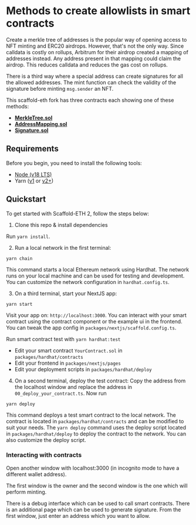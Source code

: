 # Methods to create allowlists in smart contracts

Create a merkle tree of addresses is the popular way of opening access to NFT minting and ERC20 airdrops. However, that's not the only way. Since calldata is costly on rollups, Arbitrum for their airdrop created a mapping of addresses instead. Any address present in that mapping could claim the airdrop. This reduces calldata and reduces the gas cost on rollups.

There is a third way where a special address can create signatures for all the allowed addresses. The mint function can check the validity of the signature before minting `msg.sender` an NFT.

This scaffold-eth fork has three contracts each showing one of these methods:
- [**MerkleTree.sol**](./packages/hardhat/contracts/MerkleTree.sol)
- [**AddressMapping.sol**](./packages/hardhat/contracts/AddressMapping.sol)
- [**Signature.sol**](./packages/hardhat/contracts/Signature.sol)

## Requirements

Before you begin, you need to install the following tools:

- [Node (v18 LTS)](https://nodejs.org/en/download/)
- Yarn ([v1](https://classic.yarnpkg.com/en/docs/install/) or [v2+](https://yarnpkg.com/getting-started/install))

## Quickstart

To get started with Scaffold-ETH 2, follow the steps below:

1. Clone this repo & install dependencies

Run `yarn install`.

2. Run a local network in the first terminal:

```
yarn chain
```

This command starts a local Ethereum network using Hardhat. The network runs on your local machine and can be used for testing and development. You can customize the network configuration in `hardhat.config.ts`.

3. On a third terminal, start your NextJS app:

```
yarn start
```

Visit your app on: `http://localhost:3000`. You can interact with your smart contract using the contract component or the example ui in the frontend. You can tweak the app config in `packages/nextjs/scaffold.config.ts`.

Run smart contract test with `yarn hardhat:test`

- Edit your smart contract `YourContract.sol` in `packages/hardhat/contracts`
- Edit your frontend in `packages/nextjs/pages`
- Edit your deployment scripts in `packages/hardhat/deploy`

4. On a second terminal, deploy the test contract:
Copy the address from the localhost window and replace the address in `00_deploy_your_contract.ts`. Now run
```
yarn deploy
```

This command deploys a test smart contract to the local network. The contract is located in `packages/hardhat/contracts` and can be modified to suit your needs. The `yarn deploy` command uses the deploy script located in `packages/hardhat/deploy` to deploy the contract to the network. You can also customize the deploy script.

### Interacting with contracts

Open another window with localhost:3000 (in incognito mode to have a different wallet address).

The first window is the owner and the second window is the one which will perform minting.

There is a debug interface which can be used to call smart contracts. There is an additional page which can be used to generate signature. From the first window, just enter an address which you want to allow.